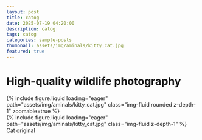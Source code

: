 ```yaml
---
layout: post
title: catog
date: 2025-07-19 04:20:00
description: catog
tags: catog
categories: sample-posts
thumbnail: assets/img/aminals/kitty_cat.jpg
featured: true
---
```


# High-quality wildlife photography

<div class="row mt-3">
    <div class="col-sm mt-3 mt-md-0">
        {% include figure.liquid loading="eager" path="assets/img/aminals/kitty_cat.jpg" class="img-fluid rounded z-depth-1" zoomable=true %}
    </div>
    <div class="col-sm mt-3 mt-md-0">
        {% include figure.liquid loading="eager" path="assets/img/aminals/kitty_cat.jpg" class="img-fluid z-depth-1" %}
    </div>
</div>
<div class="caption">
    Cat original
</div>
